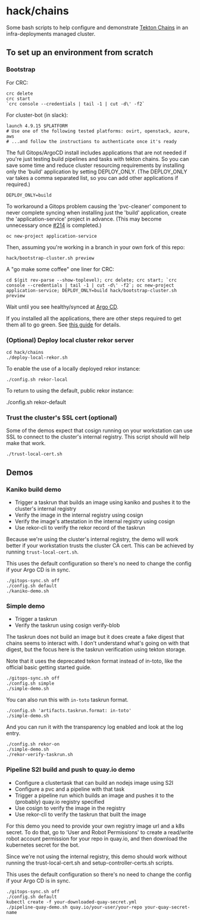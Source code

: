 hack/chains
===========

Some bash scripts to help configure and demonstrate [Tekton
Chains](https://github.com/tektoncd/chains) in an infra-deployments managed
cluster.


To set up an environment from scratch
-------------------------------------

### Bootstrap

For CRC:

    crc delete
    crc start
    `crc console --credentials | tail -1 | cut -d\' -f2`

For cluster-bot (in slack):

    launch 4.9.15 $PLATFORM
    # Use one of the following tested platforms: ovirt, openstack, azure, aws
    # ...and follow the instructions to authenticate once it's ready

The full Gitops/ArgoCD install includes applications that are not needed if
you're just testing build pipelines and tasks with tekton chains. So you can
save some time and reduce cluster resourcing requirements by installing only
the 'build' application by setting DEPLOY_ONLY. (The DEPLOY_ONLY var takes a
comma separated list, so you can add other applications if required.)

    DEPLOY_ONLY=build

To workaround a Gitops problem causing the 'pvc-cleaner' component to never
complete syncing when installing just the 'build' application, create the
'application-service' project in advance. (This may become unnecessary once
[#214](https://github.com/redhat-appstudio/infra-deployments/pull/241) is
completed.)

    oc new-project application-service

Then, assuming you're working in a branch in your own fork
of this repo:

    hack/bootstrap-cluster.sh preview

A "go make some coffee" one liner for CRC:

    cd $(git rev-parse --show-toplevel); crc delete; crc start; `crc console --credentials | tail -1 | cut -d\' -f2`; oc new-project application-service; DEPLOY_ONLY=build hack/bootstrap-cluster.sh preview

Wait until you see healthy/synced at [Argo CD](https://openshift-gitops-server-openshift-gitops.apps-crc.testing/applications).

If you installed all the applications, there are other steps required to get
them all to go green. See [this
guide](https://coreos.slack.com/files/T027F3GAJ/F036QJ81LLU) for details.


### (Optional) Deploy local cluster rekor server

    cd hack/chains
    ./deploy-local-rekor.sh

To enable the use of a locally deployed rekor instance:

    ./config.sh rekor-local

To return to using the default, public rekor instance:

   ./config.sh rekor-default


### Trust the cluster's SSL cert (optional)

Some of the demos expect that cosign running on your workstation can use SSL
to connect to the cluster's internal registry. This script should will help
make that work.

    ./trust-local-cert.sh


Demos
-----

### Kaniko build demo

- Trigger a taskrun that builds an image using kaniko and pushes it to
    the cluster's internal registry
- Verify the image in the internal registry using cosign
- Verify the image's attestation in the internal registry using cosign
- Use rekor-cli to verify the rekor record of the taskrun

Because we're using the cluster's internal registry, the demo will work better
if your workstation trusts the cluster CA cert. This can be achieved by
running `trust-local-cert.sh`.

This uses the default configuration so there's no need to change the config if
your Argo CD is in sync.

    ./gitops-sync.sh off
    ./config.sh default
    ./kaniko-demo.sh


### Simple demo

- Trigger a taskrun
- Verify the taskrun using cosign verify-blob

The taskrun does not build an image but it does create a fake digest that
chains seems to interact with. I don't understand what's going on with that
digest, but the focus here is the taskrun verification using tekton storage.

Note that it uses the deprecated tekon format instead of in-toto, like the
official basic getting started guide.

    ./gitops-sync.sh off
    ./config.sh simple
    ./simple-demo.sh

You can also run this with `in-toto` taskrun format.

    ./config.sh 'artifacts.taskrun.format: in-toto'
    ./simple-demo.sh

And you can run it with the transparency log enabled and look at the log
entry.

    ./config.sh rekor-on
    ./simple-demo.sh
    ./rekor-verify-taskrun.sh


### Pipeline S2I build and push to quay.io demo

- Configure a clustertask that can build an nodejs image using S2I
- Configure a pvc and a pipeline with that task
- Trigger a pipeline run which builds an image and pushes it to the
    (probably) quay.io registry specified
- Use cosign to verify the image in the registry
- Use rekor-cli to verify the taskrun that built the image

For this demo you need to provide your own registry image url and a k8s
secret. To do that, go to 'User and Robot Permissions' to create a read/write
robot account permission for your repo in quay.io, and then download the
kubernetes secret for the bot.

Since we're not using the internal registry, this demo should work without
running the trust-local-cert.sh and setup-controller-certs.sh scripts.

This uses the default configuration so there's no need to change the config if
your Argo CD is in sync.

    ./gitops-sync.sh off
    ./config.sh default
    kubectl create -f your-downloaded-quay-secret.yml
    ./pipeline-quay-demo.sh quay.io/your-user/your-repo your-quay-secret-name
